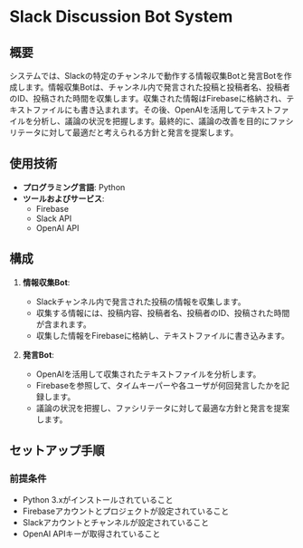 # Slack Discussion Bot System

## 概要
システムでは、Slackの特定のチャンネルで動作する情報収集Botと発言Botを作成します。情報収集Botは、チャンネル内で発言された投稿と投稿者名、投稿者のID、投稿された時間を収集します。収集された情報はFirebaseに格納され、テキストファイルにも書き込まれます。その後、OpenAIを活用してテキストファイルを分析し、議論の状況を把握します。最終的に、議論の改善を目的にファシリテータに対して最適だと考えられる方針と発言を提案します。

## 使用技術
- **プログラミング言語**: Python
- **ツールおよびサービス**:
  - Firebase
  - Slack API
  - OpenAI API

## 構成
1. **情報収集Bot**: 
    - Slackチャンネル内で発言された投稿の情報を収集します。
    - 収集する情報には、投稿内容、投稿者名、投稿者のID、投稿された時間が含まれます。
    - 収集した情報をFirebaseに格納し、テキストファイルに書き込みます。
  
2. **発言Bot**:
    - OpenAIを活用して収集されたテキストファイルを分析します。
    - Firebaseを参照して、タイムキーパーや各ユーザが何回発言したかを記録します。
    - 議論の状況を把握し、ファシリテータに対して最適な方針と発言を提案します。

## セットアップ手順

### 前提条件
- Python 3.xがインストールされていること
- Firebaseアカウントとプロジェクトが設定されていること
- Slackアカウントとチャンネルが設定されていること
- OpenAI APIキーが取得されていること
